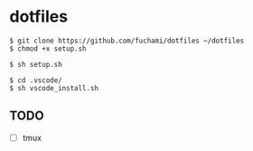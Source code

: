 # dotfiles

```
$ git clone https://github.com/fuchami/dotfiles ~/dotfiles
$ chmod +x setup.sh

$ sh setup.sh

$ cd .vscode/
$ sh vscode_install.sh
```

## TODO

- [ ] tmux